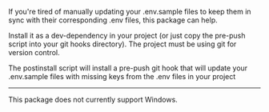 If you're tired of manually updating your .env.sample files to keep them in sync with their corresponding .env files, this package can help.

Install it as a dev-dependency in your project (or just copy the pre-push script into your git hooks directory). The project must be using git for version control.

The postinstall script will install a pre-push git hook that will update your .env.sample files with missing keys from the .env files in your project

---

This package does not currently support Windows.
